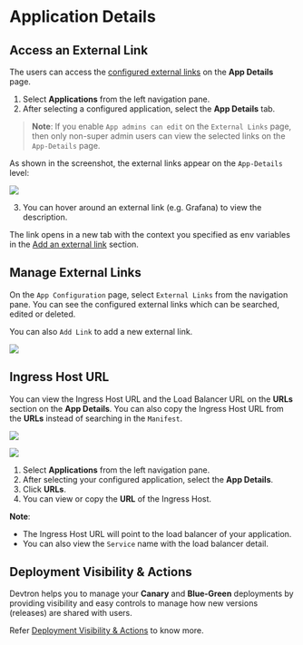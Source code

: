 # Application Details

## Access an External Link

The users can access the [configured external links](../../user-guide/global-configurations/external-links.md) on the **App Details** page.

1. Select **Applications** from the left navigation pane.
2. After selecting a configured application, select the **App Details** tab.
   
> **Note**: If you enable `App admins can edit` on the `External Links` page, then only non-super admin users can view the selected links on the `App-Details` page.

As shown in the screenshot, the external links appear on the `App-Details` level:

![](https://devtron-public-asset.s3.us-east-2.amazonaws.com/images/global-configurations/external-links/app-details-external-link.jpg)


3. You can hover around an external link (e.g. Grafana) to view the description.

The link opens in a new tab with the context you specified as env variables in the [Add an external link](./global-configurations/../../global-configurations/external-links.md) section.


## Manage External Links

On the `App Configuration` page, select `External Links` from the navigation pane.
You can see the configured external links which can be searched, edited or deleted.

You can also `Add Link` to add a new external link.

![](https://devtron-public-asset.s3.us-east-2.amazonaws.com/images/global-configurations/external-links/app-config-external-link.jpg)

## Ingress Host URL

You can view the Ingress Host URL and the Load Balancer URL on the **URLs** section on the **App Details**.
You can also copy the Ingress Host URL from the **URLs** instead of searching in the `Manifest`.

![](https://devtron-public-asset.s3.us-east-2.amazonaws.com/images/debugging-deployment-and-monitoring/ingress-url-appdetails.jpg)

![](https://devtron-public-asset.s3.us-east-2.amazonaws.com/images/debugging-deployment-and-monitoring/ingress-host-url1.jpg)

1. Select **Applications** from the left navigation pane.
2. After selecting your configured application, select the **App Details**.
3. Click **URLs**.
4. You can view or copy the **URL** of the Ingress Host.

**Note**: 
* The Ingress Host URL will point to the load balancer of your application.
* You can also view the `Service` name with the load balancer detail.

## Deployment Visibility & Actions

Devtron helps you to manage your **Canary** and **Blue-Green** deployments by providing visibility and easy controls to manage how new versions (releases) are shared with users.

Refer [Deployment Visibility & Actions](./manage-traffic.md) to know more.